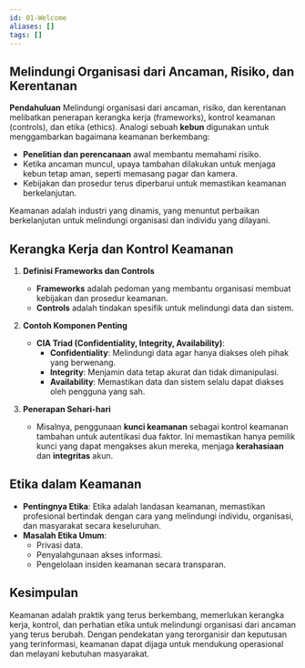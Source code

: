 ```yaml
---
id: 01-Welcome
aliases: []
tags: []
---
```


## Melindungi Organisasi dari Ancaman, Risiko, dan Kerentanan

**Pendahuluan**
Melindungi organisasi dari ancaman, risiko, dan kerentanan melibatkan penerapan kerangka kerja (frameworks), kontrol keamanan (controls), dan etika (ethics). Analogi sebuah **kebun** digunakan untuk menggambarkan bagaimana keamanan berkembang:

- **Penelitian dan perencanaan** awal membantu memahami risiko.
- Ketika ancaman muncul, upaya tambahan dilakukan untuk menjaga kebun tetap aman, seperti memasang pagar dan kamera.
- Kebijakan dan prosedur terus diperbarui untuk memastikan keamanan berkelanjutan.

Keamanan adalah industri yang dinamis, yang menuntut perbaikan berkelanjutan untuk melindungi organisasi dan individu yang dilayani.

## Kerangka Kerja dan Kontrol Keamanan

1. **Definisi Frameworks dan Controls**

   - **Frameworks** adalah pedoman yang membantu organisasi membuat kebijakan dan prosedur keamanan.
   - **Controls** adalah tindakan spesifik untuk melindungi data dan sistem.

2. **Contoh Komponen Penting**

   - **CIA Triad (Confidentiality, Integrity, Availability)**:
     - **Confidentiality**: Melindungi data agar hanya diakses oleh pihak yang berwenang.
     - **Integrity**: Menjamin data tetap akurat dan tidak dimanipulasi.
     - **Availability**: Memastikan data dan sistem selalu dapat diakses oleh pengguna yang sah.

3. **Penerapan Sehari-hari**
   - Misalnya, penggunaan **kunci keamanan** sebagai kontrol keamanan tambahan untuk autentikasi dua faktor. Ini memastikan hanya pemilik kunci yang dapat mengakses akun mereka, menjaga **kerahasiaan** dan **integritas** akun.

## Etika dalam Keamanan

- **Pentingnya Etika**: Etika adalah landasan keamanan, memastikan profesional bertindak dengan cara yang melindungi individu, organisasi, dan masyarakat secara keseluruhan.
- **Masalah Etika Umum**:
  - Privasi data.
  - Penyalahgunaan akses informasi.
  - Pengelolaan insiden keamanan secara transparan.

## Kesimpulan

Keamanan adalah praktik yang terus berkembang, memerlukan kerangka kerja, kontrol, dan perhatian etika untuk melindungi organisasi dari ancaman yang terus berubah. Dengan pendekatan yang terorganisir dan keputusan yang terinformasi, keamanan dapat dijaga untuk mendukung operasional dan melayani kebutuhan masyarakat.
